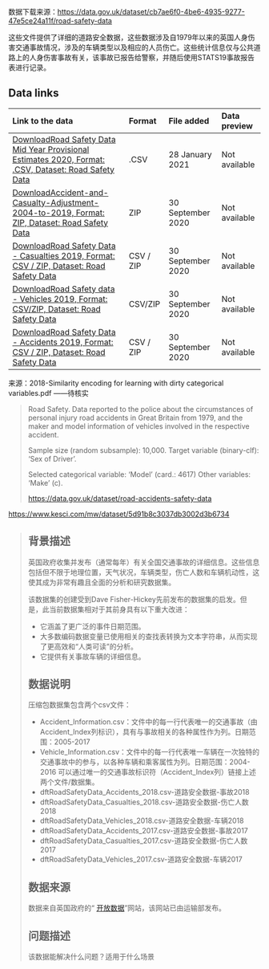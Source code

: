 数据下载来源：https://data.gov.uk/dataset/cb7ae6f0-4be6-4935-9277-47e5ce24a11f/road-safety-data

这些文件提供了详细的道路安全数据，这些数据涉及自1979年以来的英国人身伤害交通事故情况，涉及的车辆类型以及相应的人员伤亡。这些统计信息仅与公共道路上的人身伤害事故有关，该事故已报告给警察，并随后使用STATS19事故报告表进行记录。



## Data links

| Link to the data                                             | Format    | File added        | Data preview  |
| :----------------------------------------------------------- | :-------- | :---------------- | :------------ |
| [DownloadRoad Safety Data Mid Year Provisional Estimates 2020, Format: .CSV, Dataset: Road Safety Data](http://data.dft.gov.uk/road-accidents-safety-data/road-safety-data-mid-year-provisional-estimates-2020.csv) | .CSV      | 28 January 2021   | Not available |
| [DownloadAccident-and-Casualty-Adjustment-2004-to-2019, Format: ZIP, Dataset: Road Safety Data](http://data.dft.gov.uk/road-accidents-safety-data/accident-and-casualty-adjustment-2004-to-2019.zip) | ZIP       | 30 September 2020 | Not available |
| [DownloadRoad Safety Data - Casualties 2019, Format: CSV / ZIP, Dataset: Road Safety Data](http://data.dft.gov.uk/road-accidents-safety-data/DfTRoadSafety_Casualties_2019.zip) | CSV / ZIP | 30 September 2020 | Not available |
| [DownloadRoad Safety data - Vehicles 2019, Format: CSV/ZIP, Dataset: Road Safety Data](http://data.dft.gov.uk/road-accidents-safety-data/DfTRoadSafety_Vehicles_2019.zip) | CSV/ZIP   | 30 September 2020 | Not available |
| [DownloadRoad Safety Data - Accidents 2019, Format: CSV / ZIP, Dataset: Road Safety Data](http://data.dft.gov.uk/road-accidents-safety-data/DfTRoadSafety_Accidents_2019.zip) | CSV / ZIP | 30 September 2020 | Not available |





来源：2018-Similarity encoding for learning with dirty categorical variables.pdf  ——待核实

> Road Safety. Data reported to the police about the circumstances of personal injury road accidents in Great Britain from 1979, and the maker and model information of vehicles  involved in the respective accident. 
>
> Sample size (random subsample): 10,000. Target variable (binary-clf): ‘Sex of Driver’. 
>
> Selected categorical variable: ‘Model’ (card.: 4617) Other
> variables: ‘Make’ (c).  
>
> https://data.gov.uk/dataset/road-accidents-safety-data  



https://www.kesci.com/mw/dataset/5d91b8c3037db3002d3b6734

> ## **背景描述**
>
> 英国政府收集并发布（通常每年）有关全国交通事故的详细信息。这些信息包括但不限于地理位置，天气状况，车辆类型，伤亡人数和车辆机动性，这使其成为非常有趣且全面的分析和研究数据集。
>
> 该数据集的创建受到Dave Fisher-Hickey先前发布的数据集的启发。但是，此当前数据集相对于其前身具有以下重大改进：
>
> - 它涵盖了更广泛的事件日期范围。
> - 大多数编码数据变量已使用相关的查找表转换为文本字符串，从而实现了更高效和“人类可读”的分析。
> - 它提供有关事故车辆的详细信息。
>
> ## **数据说明**
>
> 压缩包数据集包含两个csv文件：
>
> - Accident_Information.csv：文件中的每一行代表唯一的交通事故（由Accident_Index列标识），具有与事故相关的各种属性作为列。日期范围：2005-2017
> - Vehicle_Information.csv：文件中的每一行代表唯一车辆在一次独特的交通事故中的参与，以各种车辆和乘客属性为列。日期范围：2004-2016
>   可以通过唯一的交通事故标识符（Accident_Index列）链接上述两个文件/数据集。
> - dftRoadSafetyData_Accidents_2018.csv-道路安全数据-事故2018
> - dftRoadSafetyData_Casualties_2018.csv-道路安全数据-伤亡人数2018
> - dftRoadSafetyData_Vehicles_2018.csv-道路安全数据-车辆2018
> - dftRoadSafetyData_Accidents_2017.csv-道路安全数据-事故2017
> - dftRoadSafetyData_Casualties_2017.csv-道路安全数据-伤亡人数2017
> - dftRoadSafetyData_Vehicles_2017.csv-道路安全数据-车辆2017
>
> ## **数据来源**
>
> 数据来自英国政府的“ [开放数据](https://data.gov.uk/dataset/cb7ae6f0-4be6-4935-9277-47e5ce24a11f/road-safety-data)”网站，该网站已由运输部发布。
>
> ## **问题描述**
>
> 该数据能解决什么问题？适用于什么场景
